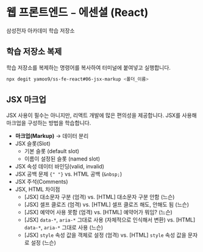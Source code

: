 # 웹 프론트엔드﹣에센셜 (React)

삼성전자 아카데미 학습 저장소

## 학습 저장소 복제

학습 저장소를 복제하는 명령어를 복사하여 터미널에 붙여넣고 실행합니다.

```sh
npx degit yamoo9/ss-fe-react#06-jsx-markup <폴더_이름>
```

## JSX 마크업

JSX 사용이 필수는 아니지만, 리액트 개발에 많은 편의성을 제공합니다.
JSX를 사용해 마크업을 구성하는 방법을 학습합니다.

- **마크업(Markup)** → 데이터 분리
- JSX 슬롯(Slot)
    - 기본 슬롯 (default slot)
    - 이름이 설정된 슬롯 (named slot)
- JSX 속성 데이터 바인딩(valid, invalid)
- JSX 공백 문제 `{" "}` vs. HTML 공백 (`&nbsp;`)
- JSX 주석(Comments)
- JSX, HTML 차이점
    - [JSX] 대소문자 구분 (엄격) vs. [HTML] 대소문자 구분 안함 (느슨)
    - [JSX] 셀프 클로즈 (엄격) vs. [HTML] 셀프 클로즈 해도, 안해도 됨 (느슨)
    - [JSX] 예약어 사용 못함 (엄격) vs. [HTML] 예약어가 뭐임? (느슨)
    - [JSX] `data-*`, `aria-*` 그대로 사용 (자체적으로 인식해서 변환) vs. [HTML] `data-*`, `aria-*` 그대로 사용 (느슨)
    - [JSX] `style` 속성 값을 객체로 설정 (엄격) vs. [HTML] `style` 속성 값을 문자로 설정 (느슨)